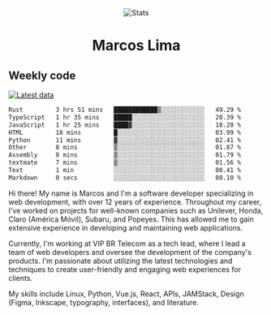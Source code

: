 <div align="center">
  <img src="https://user-images.githubusercontent.com/958723/207206099-04913a11-e77d-4b52-a9d3-5d702839508b.png" alt="Stats" />
  <h1>Marcos Lima</h1>
</div>

## Weekly code

[![Latest data](https://github.com/skvggor/skvggor/actions/workflows/main.yml/badge.svg)](https://github.com/skvggor/skvggor/actions/workflows/main.yml)

<!--START_SECTION:waka-->

```txt
Rust         3 hrs 51 mins   ████████████▒░░░░░░░░░░░░   49.29 %
TypeScript   1 hr 35 mins    █████░░░░░░░░░░░░░░░░░░░░   20.39 %
JavaScript   1 hr 25 mins    ████▓░░░░░░░░░░░░░░░░░░░░   18.20 %
HTML         18 mins         █░░░░░░░░░░░░░░░░░░░░░░░░   03.99 %
Python       11 mins         ▓░░░░░░░░░░░░░░░░░░░░░░░░   02.41 %
Other        8 mins          ▒░░░░░░░░░░░░░░░░░░░░░░░░   01.87 %
Assembly     8 mins          ▒░░░░░░░░░░░░░░░░░░░░░░░░   01.79 %
textmate     7 mins          ▒░░░░░░░░░░░░░░░░░░░░░░░░   01.56 %
Text         1 min           ░░░░░░░░░░░░░░░░░░░░░░░░░   00.41 %
Markdown     0 secs          ░░░░░░░░░░░░░░░░░░░░░░░░░   00.10 %
```

<!--END_SECTION:waka-->

  <p>Hi there! My name is Marcos and I'm a software developer specializing in web development, with over 12 years of experience. Throughout my career, I've worked on projects for well-known companies such as Unilever, Honda, Claro (América Móvil), Subaru, and Popeyes. This has allowed me to gain extensive experience in developing and maintaining web applications.</p>
  
  <p>Currently, I'm working at VIP BR Telecom as a tech lead, where I lead a team of web developers and oversee the development of the company's products. I'm passionate about utilizing the latest technologies and techniques to create user-friendly and engaging web experiences for clients.</p>
  
  <p>My skills include Linux, Python, Vue.js, React, APIs, JAMStack, Design (Figma, Inkscape, typography, interfaces), and literature.</p>
<!-- </details> -->

<!-- <div align="center">
  <h2>🤖 Recent Code Activity</h2>
  <img width="500" src="https://github-readme-stats.vercel.app/api/wakatime?username=skvggor&hide_title=true&layout=compact&theme=transparent" alt="Wakatime Stats" />
</div>

<br>

<div align="center">
  <h2>📈 GitHub Stats</h2>
  <img width="500" src="https://github-readme-stats.vercel.app/api?username=skvggor&show_icons=true&theme=transparent&hide_title=true&count_private=true" alt="GitHub Stats" />
</div>
 -->

